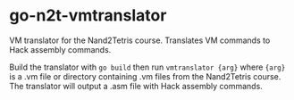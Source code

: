 # go-n2t-vmtranslator
VM translator for the Nand2Tetris course. Translates VM commands to Hack assembly commands.

Build the translator with `go build` then run `vmtranslator {arg}` where `{arg}` is a .vm file or directory containing .vm files from the Nand2Tetris course. The translator will output a .asm file with Hack assembly commands.
